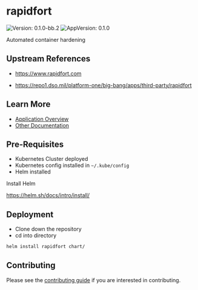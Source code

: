 # rapidfort

![Version: 0.1.0-bb.2](https://img.shields.io/badge/Version-0.1.0--bb.2-informational?style=flat-square) ![AppVersion: 0.1.0](https://img.shields.io/badge/AppVersion-0.1.0-informational?style=flat-square)

Automated container hardening

## Upstream References
* <https://www.rapidfort.com>

* <https://repo1.dso.mil/platform-one/big-bang/apps/third-party/rapidfort>

## Learn More
* [Application Overview](docs/overview.md)
* [Other Documentation](docs/)

## Pre-Requisites

* Kubernetes Cluster deployed
* Kubernetes config installed in `~/.kube/config`
* Helm installed

Install Helm

https://helm.sh/docs/intro/install/

## Deployment

* Clone down the repository
* cd into directory
```bash
helm install rapidfort chart/
```

## Contributing

Please see the [contributing guide](./CONTRIBUTING.md) if you are interested in contributing.
